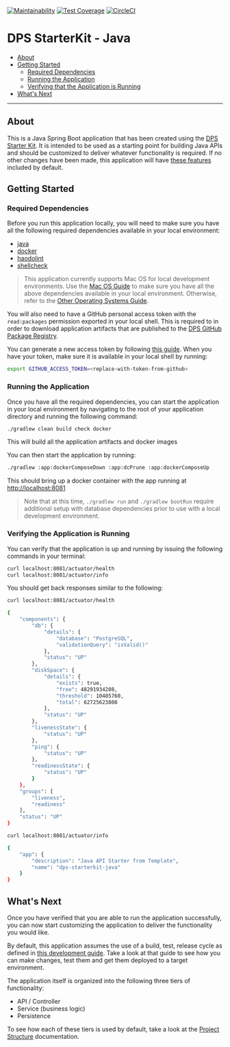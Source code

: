 [![Maintainability](https://api.codeclimate.com/v1/badges/FIXME_TOKEN/maintainability)](https://codeclimate.com/repos/FIXME_TOKEN/maintainability)
[![Test Coverage](https://api.codeclimate.com/v1/badges/FIXME_TOKEN/test_coverage)](https://codeclimate.com/repos/FIXME_TOKEN/test_coverage)
[![CircleCI](https://circleci.com/gh/ThoughtWorks-DPS/dps-starterkit-java.svg?style=shield&circle-token=FIXME_TOKEN)](https://app.circleci.com/pipelines/github/ThoughtWorks-DPS/dps-starterkit-java?branch=master)

# DPS StarterKit - Java

- [About](#about)
- [Getting Started](#getting-started)
    - [Required Dependencies](#required-dependencies)
    - [Running the Application](#running-the-application)
    - [Verifying that the Application is Running](#verifying-the-application-is-running)
- [What's Next](#whats-next)

---

## About

This is a Java Spring Boot application that has been created using the [DPS Starter Kit][1].
It is intended to be used as a starting point for building Java APIs and should be customized to deliver whatever functionality is required.
If no other changes have been made, this application will have [these features][2] included by default.

## Getting Started

### Required Dependencies

Before you run this application locally, you will need to make sure you have all the following required dependencies available in your local environment:

- [java][6]
- [docker][7]
- [haodolint][8]
- [shellcheck][9]

>This application currently supports Mac OS for local development environments.
> Use the [Mac OS Guide][4] to make sure you have all the above dependencies available in your local environment.
> Otherwise, refer to the [Other Operating Systems Guide][5].

You will also need to have a GitHub personal access token with the `read:packages` permission exported in your local shell.
This is required to in order to download application artifacts that are published to the [DPS GitHub Package Registry][10].

You can generate a new access token by following [this guide][11].
When you have your token, make sure it is available in your local shell by running:

```bash
export GITHUB_ACCESS_TOKEN=<replace-with-token-from-github>
```

### Running the Application

Once you have all the required dependencies, you can start the application in your local environment by navigating to the root of your application directory and running the following command:

```bash
./gradlew clean build check docker
```

This will build all the application artifacts and docker images

You can then start the application by running:

```bash
./gradlew :app:dockerComposeDown :app:dcPrune :app:dockerComposeUp
```

This should bring up a docker container with the app running at [http://localhost:8081](http://localhost:8081)

> Note that at this time, `./gradlew run` and `./gradlew bootRun` require additional setup with database dependencies prior to use with a local development environment.

### Verifying the Application is Running

You can verify that the application is up and running by issuing the following commands in your terminal:

```bash
curl localhost:8081/actuator/health
curl localhost:8081/actuator/info
```

You should get back responses similar to the following:

```bash
curl localhost:8081/actuator/health

{
    "components": {
        "db": {
            "details": {
                "database": "PostgreSQL",
                "validationQuery": "isValid()"
            },
            "status": "UP"
        },
        "diskSpace": {
            "details": {
                "exists": true,
                "free": 48291934208,
                "threshold": 10485760,
                "total": 62725623808
            },
            "status": "UP"
        },
        "livenessState": {
            "status": "UP"
        },
        "ping": {
            "status": "UP"
        },
        "readinessState": {
            "status": "UP"
        }
    },
    "groups": [
        "liveness",
        "readiness"
    ],
    "status": "UP"
}
```

```bash
curl localhost:8081/actuator/info

{
    "app": {
        "description": "Java API Starter from Template",
        "name": "dps-starterkit-java"
    }
}
```

## What's Next

Once you have verified that you are able to run the application successfully, you can now start customizing the application to deliver the functionality you would like.

By default, this application assumes the use of a build, test, release cycle as defined in [this development guide][12].
Take a look at that guide to see how you can make changes, test them and get them deployed to a target environment.

The application itself is organized into the following three tiers of functionality:

- API / Controller
- Service (business logic)
- Persistence

To see how each of these tiers is used by default, take a look at the [Project Structure][13] documentation.

[1]: https://github.com/thoughtworks-dps/dps-starterkit-java
[2]: https://github.com/thoughtworks-dps/dps-starterkit-java#features
[4]: https://github.com/thoughtworks-dps/dps-starterkit-java/blob/main/docs/developing-on-mac.md
[5]: https://github.com/thoughtworks-dps/dps-starterkit-java/blob/main/docs/developing-on-other-os.md
[6]: https://www.oracle.com/java/technologies/javase-jdk16-downloads.html
[7]: https://docs.docker.com/get-docker/
[8]: https://github.com/hadolint/hadolint#install
[9]: https://github.com/koalaman/shellcheck#readme
[10]: https://github.com/orgs/thoughtworks-dps/packages
[11]: https://docs.github.com/en/github/authenticating-to-github/keeping-your-account-and-data-secure/creating-a-personal-access-token
[12]: https://github.com/thoughtworks-dps/dps-starterkit-java/blob/main/docs/development-guid.md
[13]: https://github.com/thoughtworks-dps/dps-starterkit-java/blob/main/docs/project-structure.md
